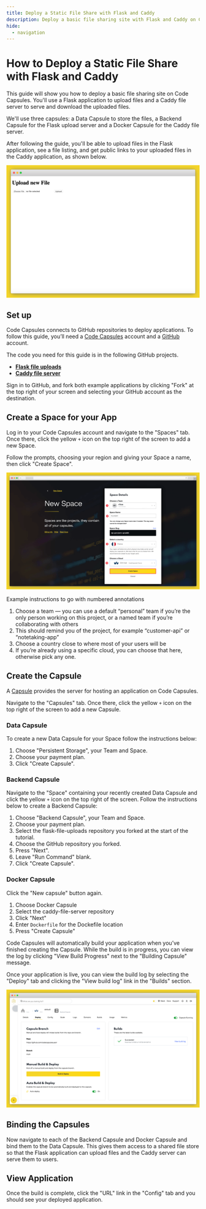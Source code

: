```yaml
---
title: Deploy a Static File Share with Flask and Caddy
description: Deploy a basic file sharing site with Flask and Caddy on Code Capsules
hide:
  - navigation
---
```


# How to Deploy a Static File Share with Flask and Caddy

This guide will show you how to deploy a basic file sharing site on Code Capsules. You'll use a Flask application to upload files and a Caddy file server to serve and download the uploaded files.

We'll use three capsules: a Data Capsule to store the files, a Backend Capsule for the Flask upload server and a Docker Capsule for the Caddy file server.

After following the guide, you'll be able to upload files in the Flask application, see a file listing, and get public links to your uploaded files in the Caddy application, as shown below.

![Flask upload server and Caddy file server](../assets/deployment/how-to-deploy-static-file-share-flask-caddy/upload-download.png)

## Set up

Code Capsules connects to GitHub repositories to deploy applications. To follow this guide, you’ll need a [Code Capsules](https://codecapsules.io/) account and a [GitHub](https://github.com/) account.

The code you need for this guide is in the following GitHub projects.

* **[Flask file uploads](https://github.com/codecapsules-io/flask-file-uploads)**
* **[Caddy file server](https://github.com/codecapsules-io/caddy-file-server)**

Sign in to GitHub, and fork both example applications by clicking "Fork" at the top right of your screen and selecting your GitHub account as the destination.

## Create a Space for your App

Log in to your Code Capsules account and navigate to the "Spaces" tab. Once there, click the yellow `+` icon on the top right of the screen to add a new Space. 

Follow the prompts, choosing your region and giving your Space a name, then click "Create Space".

![space name](../assets/deployment/shared/space-name.png)

Example instructions to go with numbered annotations
1. Choose a team — you can use a default “personal” team if you’re the only person working on this project, or a named team if you’re collaborating with others
2. This should remind you of the project, for example “customer-api” or “notetaking-app”
3. Choose a country close to where most of your users will be
4. If you’re already using a specific cloud, you can choose that here, otherwise pick any one.

## Create the Capsule

A [Capsule](https://codecapsules.io/docs/FAQ/what-is-a-capsule/) provides the server for hosting an application on Code Capsules.

Navigate to the "Capsules" tab. Once there, click the yellow `+` icon on the top right of the screen to add a new Capsule.

### Data Capsule

To create a new Data Capsule for your Space follow the instructions below:

1. Choose "Persistent Storage", your Team and Space.
2. Choose your payment plan.
3. Click "Create Capsule".


### Backend Capsule

Navigate to the "Space" containing your recently created Data Capsule and click the yellow `+` icon on the top right of the screen. Follow the instructions below to create a Backend Capsule:

1. Choose "Backend Capsule", your Team and Space.
2. Choose your payment plan.
3. Select the flask-file-uploads repository you forked at the start of the tutorial.
4. Choose the GitHub repository you forked.
5. Press "Next".
6. Leave "Run Command" blank.
7. Click "Create Capsule".

### Docker Capsule

Click the "New capsule" button again.

1. Choose Docker Capsule
2. Select the caddy-file-server repository
3. Click "Next"
4. Enter `Dockerfile` for the Dockefile location
5. Press "Create Capsule"

Code Capsules will automatically build your application when you’ve finished creating the Capsule. While the build is in progress, you can view the log by clicking "View Build Progress" next to the "Building Capsule" message.

Once your application is live, you can view the build log by selecting the "Deploy" tab and clicking the "View build log" link in the "Builds" section.

![Build logs](../assets/deployment/shared/backend-capsule-build-logs.png)

## Binding the Capsules

Now navigate to each of the Backend Capsule and Docker Capsule and bind them to the Data Capsule. This gives them access to a shared file store so that the Flask application can upload files and the Caddy server can serve them to users.

## View Application

Once the build is complete, click the "URL" link in the "Config" tab and you should see your deployed application.

